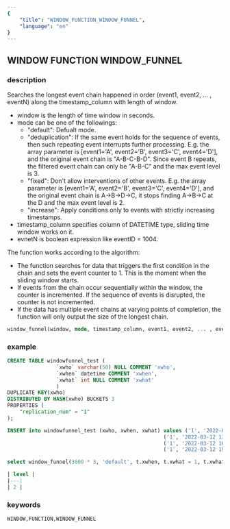 ```yaml
---
{
    "title": "WINDOW_FUNCTION_WINDOW_FUNNEL",
    "language": "en"
}
---
```


<!--  Licensed to the Apache Software Foundation (ASF) under one or more contributor license agreements.  See the NOTICE file distributed with this work for additional information regarding copyright ownership.  The ASF licenses this file to you under the Apache License, Version 2.0 (the "License"); you may not use this file except in compliance with the License.  You may obtain a copy of the License at

  http://www.apache.org/licenses/LICENSE-2.0

Unless required by applicable law or agreed to in writing, software distributed under the License is distributed on an "AS IS" BASIS, WITHOUT WARRANTIES OR CONDITIONS OF ANY KIND, either express or implied.  See the License for the specific language governing permissions and limitations under the License. -->

## WINDOW FUNCTION WINDOW_FUNNEL
### description

Searches the longest event chain happened in order (event1, event2, ... , eventN) along the timestamp_column with length of window.

- window is the length of time window in seconds.
- mode can be one of the followings:
    - "default": Defualt mode.
    - "deduplication": If the same event holds for the sequence of events, then such repeating event interrupts further processing. E.g. the array parameter is [event1='A', event2='B', event3='C', event4='D'], and the original event chain is "A-B-C-B-D". Since event B repeats, the filtered event chain can only be "A-B-C" and the max event level is 3.
    - "fixed": Don't allow interventions of other events. E.g. the array parameter is [event1='A', event2='B', event3='C', event4='D'], and the original event chain is A->B->D->C, it stops finding A->B->C at the D and the max event level is 2.
    - "increase": Apply conditions only to events with strictly increasing timestamps.
- timestamp_column specifies column of DATETIME type, sliding time window works on it.
- evnetN is boolean expression like eventID = 1004.

The function works according to the algorithm:

- The function searches for data that triggers the first condition in the chain and sets the event counter to 1. This is the moment when the sliding window starts.
- If events from the chain occur sequentially within the window, the counter is incremented. If the sequence of events is disrupted, the counter is not incremented.
- If the data has multiple event chains at varying points of completion, the function will only output the size of the longest chain.

```sql
window_funnel(window, mode, timestamp_column, event1, event2, ... , eventN)
```

### example

```sql
CREATE TABLE windowfunnel_test (
                `xwho` varchar(50) NULL COMMENT 'xwho',
                `xwhen` datetime COMMENT 'xwhen',
                `xwhat` int NULL COMMENT 'xwhat'
                )
DUPLICATE KEY(xwho)
DISTRIBUTED BY HASH(xwho) BUCKETS 3
PROPERTIES (
    "replication_num" = "1"
);

INSERT into windowfunnel_test (xwho, xwhen, xwhat) values ('1', '2022-03-12 10:41:00', 1),
                                                   ('1', '2022-03-12 13:28:02', 2),
                                                   ('1', '2022-03-12 16:15:01', 3),
                                                   ('1', '2022-03-12 19:05:04', 4);

select window_funnel(3600 * 3, 'default', t.xwhen, t.xwhat = 1, t.xwhat = 2 ) AS level from windowfunnel_test t;

| level |
|---|
| 2 |
```

### keywords

    WINDOW,FUNCTION,WINDOW_FUNNEL

